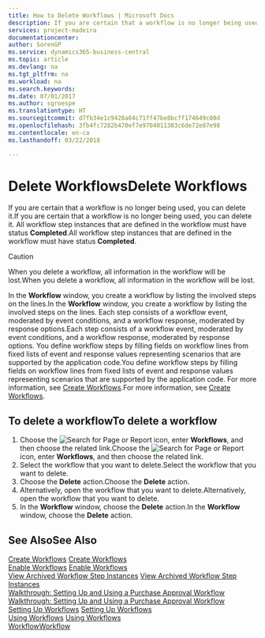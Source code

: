 ```yaml
---
title: How to Delete Workflows | Microsoft Docs
description: If you are certain that a workflow is no longer being used, you can delete it. All workflow step instances that are defined in the workflow must have status **Completed**.
services: project-madeira
documentationcenter: 
author: SorenGP
ms.service: dynamics365-business-central
ms.topic: article
ms.devlang: na
ms.tgt_pltfrm: na
ms.workload: na
ms.search.keywords: 
ms.date: 07/01/2017
ms.author: sgroespe
ms.translationtype: HT
ms.sourcegitcommit: d7fb34e1c9428a64c71ff47be8bcff174649c00d
ms.openlocfilehash: 3fb4fc7282b470ef7e9704011383c6de72e87e98
ms.contentlocale: en-ca
ms.lasthandoff: 03/22/2018

---
```

# <a name="delete-workflows"></a><span data-ttu-id="ee19a-104">Delete Workflows</span><span class="sxs-lookup"><span data-stu-id="ee19a-104">Delete Workflows</span></span>
<span data-ttu-id="ee19a-105">If you are certain that a workflow is no longer being used, you can delete it.</span><span class="sxs-lookup"><span data-stu-id="ee19a-105">If you are certain that a workflow is no longer being used, you can delete it.</span></span> <span data-ttu-id="ee19a-106">All workflow step instances that are defined in the workflow must have status **Completed**.</span><span class="sxs-lookup"><span data-stu-id="ee19a-106">All workflow step instances that are defined in the workflow must have status **Completed**.</span></span>  

> [!CAUTION]  
>  <span data-ttu-id="ee19a-107">When you delete a workflow, all information in the workflow will be lost.</span><span class="sxs-lookup"><span data-stu-id="ee19a-107">When you delete a workflow, all information in the workflow will be lost.</span></span>  

 <span data-ttu-id="ee19a-108">In the **Workflow** window, you create a workflow by listing the involved steps on the lines.</span><span class="sxs-lookup"><span data-stu-id="ee19a-108">In the **Workflow** window, you create a workflow by listing the involved steps on the lines.</span></span> <span data-ttu-id="ee19a-109">Each step consists of a workflow event, moderated by event conditions, and a workflow response, moderated by response options.</span><span class="sxs-lookup"><span data-stu-id="ee19a-109">Each step consists of a workflow event, moderated by event conditions, and a workflow response, moderated by response options.</span></span> <span data-ttu-id="ee19a-110">You define workflow steps by filling fields on workflow lines from fixed lists of event and response values representing scenarios that are supported by the application code.</span><span class="sxs-lookup"><span data-stu-id="ee19a-110">You define workflow steps by filling fields on workflow lines from fixed lists of event and response values representing scenarios that are supported by the application code.</span></span> <span data-ttu-id="ee19a-111">For more information, see [Create Workflows](across-how-to-create-workflows.md).</span><span class="sxs-lookup"><span data-stu-id="ee19a-111">For more information, see [Create Workflows](across-how-to-create-workflows.md).</span></span>  

## <a name="to-delete-a-workflow"></a><span data-ttu-id="ee19a-112">To delete a workflow</span><span class="sxs-lookup"><span data-stu-id="ee19a-112">To delete a workflow</span></span>  
1.  <span data-ttu-id="ee19a-113">Choose the ![Search for Page or Report](media/ui-search/search_small.png "Search for Page or Report icon") icon, enter **Workflows**, and then choose the related link.</span><span class="sxs-lookup"><span data-stu-id="ee19a-113">Choose the ![Search for Page or Report](media/ui-search/search_small.png "Search for Page or Report icon") icon, enter **Workflows**, and then choose the related link.</span></span>  
2.  <span data-ttu-id="ee19a-114">Select the workflow that you want to delete.</span><span class="sxs-lookup"><span data-stu-id="ee19a-114">Select the workflow that you want to delete.</span></span>  
3.  <span data-ttu-id="ee19a-115">Choose the **Delete** action.</span><span class="sxs-lookup"><span data-stu-id="ee19a-115">Choose the **Delete** action.</span></span>  
4.  <span data-ttu-id="ee19a-116">Alternatively, open the workflow that you want to delete.</span><span class="sxs-lookup"><span data-stu-id="ee19a-116">Alternatively, open the workflow that you want to delete.</span></span>  
5.  <span data-ttu-id="ee19a-117">In the **Workflow** window, choose the **Delete** action.</span><span class="sxs-lookup"><span data-stu-id="ee19a-117">In the **Workflow** window, choose the **Delete** action.</span></span>  

## <a name="see-also"></a><span data-ttu-id="ee19a-118">See Also</span><span class="sxs-lookup"><span data-stu-id="ee19a-118">See Also</span></span>  
 <span data-ttu-id="ee19a-119">[Create Workflows](across-how-to-create-workflows.md) </span><span class="sxs-lookup"><span data-stu-id="ee19a-119">[Create Workflows](across-how-to-create-workflows.md) </span></span>  
 <span data-ttu-id="ee19a-120">[Enable Workflows](across-how-to-enable-workflows.md) </span><span class="sxs-lookup"><span data-stu-id="ee19a-120">[Enable Workflows](across-how-to-enable-workflows.md) </span></span>  
 <span data-ttu-id="ee19a-121">[View Archived Workflow Step Instances](across-how-to-view-archived-workflow-step-instances.md) </span><span class="sxs-lookup"><span data-stu-id="ee19a-121">[View Archived Workflow Step Instances](across-how-to-view-archived-workflow-step-instances.md) </span></span>  
 <span data-ttu-id="ee19a-122">[Walkthrough: Setting Up and Using a Purchase Approval Workflow](walkthrough-setting-up-and-using-a-purchase-approval-workflow.md) </span><span class="sxs-lookup"><span data-stu-id="ee19a-122">[Walkthrough: Setting Up and Using a Purchase Approval Workflow](walkthrough-setting-up-and-using-a-purchase-approval-workflow.md) </span></span>  
 <span data-ttu-id="ee19a-123">[Setting Up Workflows](across-set-up-workflows.md) </span><span class="sxs-lookup"><span data-stu-id="ee19a-123">[Setting Up Workflows](across-set-up-workflows.md) </span></span>  
 <span data-ttu-id="ee19a-124">[Using Workflows](across-use-workflows.md) </span><span class="sxs-lookup"><span data-stu-id="ee19a-124">[Using Workflows](across-use-workflows.md) </span></span>  
 [<span data-ttu-id="ee19a-125">Workflow</span><span class="sxs-lookup"><span data-stu-id="ee19a-125">Workflow</span></span>](across-workflow.md)   

